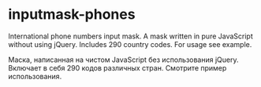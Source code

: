 # inputmask-phones
International phone numbers input mask. A mask written in pure JavaScript without using jQuery. Includes 290 country codes.
For usage see example.

Маска, написанная на чистом JavaScript без использования jQuery. Включает в себя 290 кодов различных стран. Смотрите пример использования.
